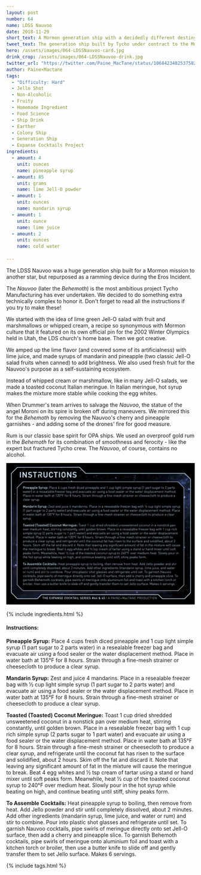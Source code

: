 ```yaml
---
layout: post
number: 64
name: LDSS Nauvoo
date: 2018-11-29
short_text: A Mormon generation ship with a decidedly different destiny. 
tweet_text: The generation ship built by Tycho under contract to the Mormon church for a mission to a nearby star, and the OPA dreadnought it was transformed into.
hero: /assets/images/064-LDSSNauvoo-card.jpg
drink_crop: /assets/images/064-LDSSNauvoo-drink.jpg
twitter_url: "https://twitter.com/Paine_MacTane/status/1068423482537582592"
author: Paine×Mactane
tags:
  - "Difficulty: Hard"
  - Jello Shot
  - Non-Alcoholic
  - Fruity
  - Homemade Ingredient
  - Food Science
  - Ship Drink
  - Earther
  - Colony Ship
  - Generation Ship
  - Expanse Cocktails Project
ingredients:
  - amount: 4
    unit: ounces
    name: pineapple syrup
  - amount: 85
    unit: grams
    name: lime Jell-O powder
  - amount: 1
    unit: ounces
    name: mandarin syrup
  - amount: 1
    unit: ounce
    name: lime juice
  - amount: 2
    unit: ounces
    name: cold water

---
```


The LDSS Nauvoo was a huge generation ship built for a Mormon mission to another star, but repurposed as a ramming device during the Eros Incident.

The *Nauvoo* (later the *Behemoth*) is the most ambitious project Tycho Manufacturing has ever undertaken.  We decided to do something extra technically complex to honor it. Don't forget to read all the instructions if you try to make these!

We started with the idea of lime green Jell-O salad with fruit and marshmallows or whipped cream, a recipe so synonymous with Mormon culture that it featured on its own official pin for the 2002 Winter Olympics held in Utah, the LDS church's home base. Then we got creative.

We amped up the lime flavor (and covered some of its artificialness) with lime juice, and made syrups of mandarin and pineapple (two classic Jell-O salad fruits when canned) to add brightness. We also used fresh fruit for the Nauvoo's purpose as a self-sustaining ecosystem. 

Instead of whipped cream or marshmallow, like in many Jell-O salads, we made a toasted coconut Italian meringue. In Italian meringue, hot syrup makes the mixture more stable while cooking the egg whites.

When Drummer's team arrives to salvage the *Nauvoo*, the statue of the angel Moroni on its spire is broken off during maneuvers. We mirrored this for the *Behemoth* by removing the Nauvoo's cherry and pineapple garnishes - and adding some of the drones' fire for good measure.

Rum is our classic base spirit for OPA ships. We used an overproof gold rum in the *Behemoth* for its combination of smoothness and ferocity - like the expert but fractured Tycho crew. The *Nauvoo*, of course, contains no alcohol.

![Picture of instructions (text below this image)](/assets/images/064-065-Instructions.jpg)

{% include ingredients.html %}

#### Instructions:

<strong>Pineapple Syrup:</strong> Place 4 cups fresh diced pineapple and 1 cup light simple syrup (1 part sugar to 2 parts water) in a resealable freezer bag and evacuate air using a food sealer or the water displacement method. Place in water bath at 135°F for 8 hours. Strain through a fine-mesh strainer or cheesecloth to produce a clear syrup. 

<strong>Mandarin Syrup:</strong> Zest and juice 4 mandarins. Place in a resealable freezer bag with ½ cup light simple syrup (1 part sugar to 2 parts water) and evacuate air using a food sealer or the water displacement method. Place in water bath at 135°F for 8 hours. Strain through a fine-mesh strainer or cheesecloth to produce a clear syrup. 

<strong> Toasted (Toasted) Coconut Meringue:</strong> Toast 1 cup dried shredded unsweetened coconut in a nonstick pan over medium heat, stirring constantly, until golden brown. Place in a resealable freezer bag with 1 cup rich simple syrup (2 parts sugar to 1 part water) and evacuate air using a food sealer or the water displacement method. Place in water bath at 135°F for 8 hours. Strain through a fine-mesh strainer or cheesecloth to produce a clear syrup, and refrigerate until the coconut fat has risen to the surface and solidified, about 2 hours. Skim off the fat and discard it. Note that leaving any significant amount of fat in the mixture will cause the meringue to break. Beat 4 egg whites and ½ tsp cream of tartar using a stand or hand mixer until soft peaks form. Meanwhile, heat ½ cup of the toasted coconut syrup to 240°F over medium heat. Slowly pour in the hot syrup while beating on high, and continue beating until stiff, shiny peaks form. 

<strong>To Assemble Cocktails:</strong> Heat pineapple syrup to boiling, then remove from heat. Add Jello powder and stir until completely dissolved, about 2 minutes. Add other ingredients (mandarin syrup, lime juice, and water or rum) and stir to combine. Pour into plastic shot glasses and refrigerate until set. To garnish Nauvoo cocktails, pipe swirls of meringue directly onto set Jell-O surface, then add a cherry and pineapple slice. To garnish Behemoth cocktails, pipe swirls of meringue onto aluminium foil and toast with a kitchen torch or broiler, then use a butter knife to slide off and gently transfer them to set Jello surface. Makes 6 servings.

{% include tags.html %}

